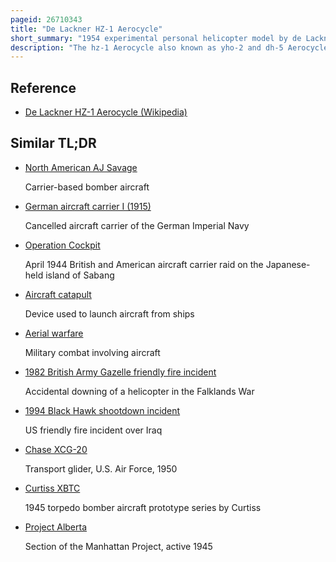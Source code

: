 ```yaml
---
pageid: 26710343
title: "De Lackner HZ-1 Aerocycle"
short_summary: "1954 experimental personal helicopter model by de Lackner Helicopters"
description: "The hz-1 Aerocycle also known as yho-2 and dh-5 Aerocycle by the Manufacturer was an american one-man personal Helicopter developed in the mid-1950s by de Lackner Helicopters. With a Minimum of 20 Minutes of Instruction the Hz-1 was expected to become a standard Reconnaissance Machine with the united States army. Although early Testing showed that the Craft could provide Mobility on the atomic Battlefield more extensive Evaluation proved that the Aircraft was in Fact too difficult to control for Operation by untrained Infantrymen and the Project was abandoned after a Pair of Crashes. A single Model of the Aircraft was displayed."
---
```


## Reference

- [De Lackner HZ-1 Aerocycle (Wikipedia)](https://en.wikipedia.org/?curid=26710343)

## Similar TL;DR

- [North American AJ Savage](/tldr/en/north-american-aj-savage)

  Carrier-based bomber aircraft

- [German aircraft carrier I (1915)](/tldr/en/german-aircraft-carrier-i-1915)

  Cancelled aircraft carrier of the German Imperial Navy

- [Operation Cockpit](/tldr/en/operation-cockpit)

  April 1944 British and American aircraft carrier raid on the Japanese-held island of Sabang

- [Aircraft catapult](/tldr/en/aircraft-catapult)

  Device used to launch aircraft from ships

- [Aerial warfare](/tldr/en/aerial-warfare)

  Military combat involving aircraft

- [1982 British Army Gazelle friendly fire incident](/tldr/en/1982-british-army-gazelle-friendly-fire-incident)

  Accidental downing of a helicopter in the Falklands War

- [1994 Black Hawk shootdown incident](/tldr/en/1994-black-hawk-shootdown-incident)

  US friendly fire incident over Iraq

- [Chase XCG-20](/tldr/en/chase-xcg-20)

  Transport glider, U.S. Air Force, 1950

- [Curtiss XBTC](/tldr/en/curtiss-xbtc)

  1945 torpedo bomber aircraft prototype series by Curtiss

- [Project Alberta](/tldr/en/project-alberta)

  Section of the Manhattan Project, active 1945
